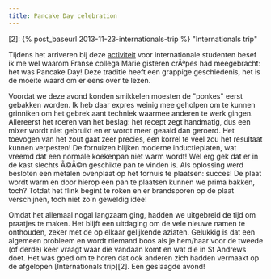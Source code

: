```yaml
---
title: Pancake Day celebration
---
```

[1]: https://www.facebook.com/events/553355691438417
[2]: {% post_baseurl 2013-11-23-internationals-trip %} "Internationals trip"

Tijdens het arriveren bij deze [activiteit][1] voor internationale studenten besef ik me wel waarom Franse collega Marie gisteren crÃªpes had meegebracht: het was Pancake Day! Deze traditie heeft een grappige geschiedenis, het is de moeite waard om er eens over te lezen.

Voordat we deze avond konden smikkelen moesten de "ponkes" eerst gebakken worden. Ik heb daar expres weinig mee geholpen om te kunnen grinniken om het gebrek aant techniek waarmee anderen te werk gingen. Allereerst het roeren van het beslag: het recept zegt handmatig, dus een mixer wordt niet gebruikt en er wordt meer geaaid dan geroerd. Het toevogen van het zout gaat zeer precies, een korrel te veel zou het resultaat kunnen verpesten! De fornuizen blijken moderne inductieplaten, wat vreemd dat een normale koekenpan niet warm wordt! Wel erg gek dat er in de kast slechts Ã©Ã©n geschikte pan te vinden is. Als oplossing werd besloten een metalen ovenplaat op het fornuis te plaatsen: succes! De plaat wordt warm en door hierop een pan te plaatsen kunnen we prima bakken, toch? Totdat het flink begint te roken en er brandsporen op de plaat verschijnen, toch niet zo'n geweldig idee!

Omdat het allemaal nogal langzaam ging, hadden we uitgebreid de tijd om praatjes te maken. Het blijft een uitdaging om de vele nieuwe namen te onthouden, zeker met de op elkaar gelijkende aziaten. Gelukkig is dat een algemeen probleem en wordt niemand boos als je hem/haar voor de tweede (of derde) keer vraagt waar die vandaan komt en wat die in St Andrews doet. Het was goed om te horen dat ook anderen zich hadden vermaakt op de afgelopen [Internationals trip][2]. Een geslaagde avond!